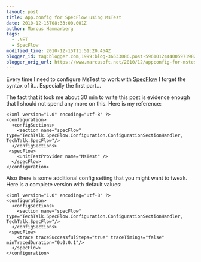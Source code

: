 ```yaml
---
layout: post
title: App.config for SpecFlow using MsTest
date: 2010-12-15T08:33:00.001Z
author: Marcus Hammarberg
tags:
  - .NET
  - SpecFlow
modified_time: 2010-12-15T11:51:20.454Z
blogger_id: tag:blogger.com,1999:blog-36533086.post-5961012444005971982
blogger_orig_url: https://www.marcusoft.net/2010/12/appconfig-for-mstest-and-specflow.html
---
```


Every time I need to configure MsTest to work with
<a href="http://www.specflow.org" target="_blank">SpecFlow</a> I forget
the syntax of it... Especially the first part...

The fact that it took me about 30 min to write this post is evidence
enough that I should not spend any more on this. Here is my reference:

``` brush:
<?xml version="1.0" encoding="utf-8" ?>
<configuration>
  <configSections>
    <section name="specFlow" type="TechTalk.SpecFlow.Configuration.ConfigurationSectionHandler, TechTalk.SpecFlow"/>
  </configSections>
 <specFlow>
    <unitTestProvider name="MsTest" />
  </specFlow>
</configuration>
```

Also there is some additional config setting that you might want to
tweak. Here is a complete version with default values:

``` brush:
<?xml version="1.0" encoding="utf-8" ?>
<configuration>
  <configSections>
    <section name="specFlow" type="TechTalk.SpecFlow.Configuration.ConfigurationSectionHandler, TechTalk.SpecFlow"/>
  </configSections>
 <specFlow>
    <trace traceSuccessfulSteps="true" traceTimings="false" minTracedDuration="0:0:0.1"/>
  </specFlow>
</configuration>
```
